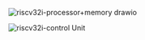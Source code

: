 
![riscv32i-processor+memory drawio](https://github.com/WalidAkash/DESIGN_VERIFICATION/assets/65769832/abcb7470-904c-4247-ba7f-536897e166ea)

![riscv32i-control Unit](https://user-images.githubusercontent.com/97729833/236616965-a8c49eec-85a3-48fa-b57f-4de21b9a90f8.jpg)
